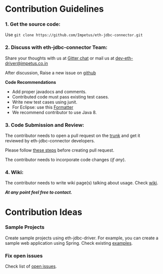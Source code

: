 # Contribution Guidelines

### 1. Get the source code: 

Use `git clone https://github.com/Impetus/eth-jdbc-connector.git`

### 2. Discuss with eth-jdbc-connector Team:

Share your thoughts with us at [Gitter chat](https://gitter.im/Impetus/eth-jdbc-connector?utm_source=badge&utm_medium=badge&utm_campaign=pr-badge&utm_content=badge) or mail us at dev-eth-driver@impetus.co.in

After discussion, Raise a new issue on [github](https://github.com/Impetus/eth-jdbc-connector/issues)

**Code Recommendations**

- Add proper javadocs and comments.
- Contributed code must pass existing test cases.
- Write new test cases using junit.
- For Eclipse: use this [Formatter](https://github.com/JeetenJaiswal/eth-jdbc-connector/blob/updateReadMe/sites/eclipse-java-code-formatter.xml)
- We recommend contributor to use Java 8.


### 3. Code Submission and Review:

The contributor needs to open a pull request on the [trunk](https://github.com/Impetus/eth-jdbc-connector/compare?expand=1) and get it reviewed by eth-jdbc-connector developers.

Please follow [these steps](https://github.com/JeetenJaiswal/eth-jdbc-connector/wiki/Git-Workflow) before creating pull request.

The contributor needs to incorporate code changes (_if any_).

### 4. Wiki:

The contributor needs to write wiki page(s) talking about usage. Check [wiki](https://github.com/Impetus/eth-jdbc-connector/wiki).


_**At any point feel free to contact.**_



# Contribution Ideas

### Sample Projects

Create sample projects using eth-jdbc-driver. For example, you can create a sample web application using Spring. Check existing [examples](https://github.com/Impetus/eth-jdbc-connector/tree/master/eth-jdbc-examples).

### Fix open issues

 Check list of  [open issues](https://github.com/Impetus/eth-jdbc-connector/issues).



